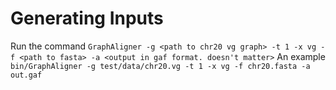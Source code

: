 # Generating Inputs  
Run the command
`GraphAligner -g <path to chr20 vg graph> -t 1 -x vg -f <path to fasta> -a
<output in gaf format. doesn't matter>`
An example
`bin/GraphAligner -g test/data/chr20.vg -t 1 -x vg -f chr20.fasta -a out.gaf`

